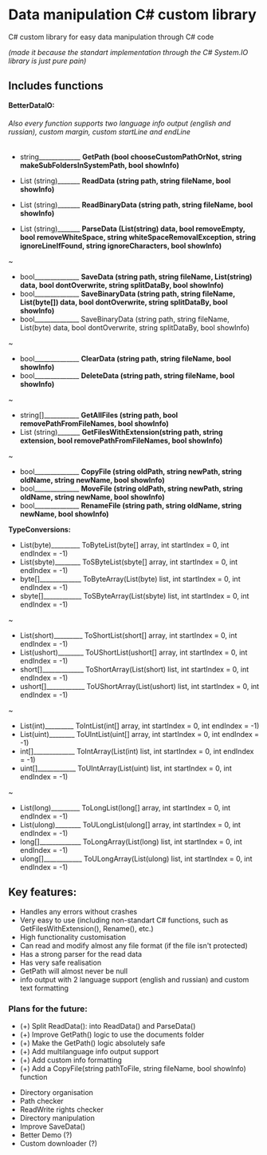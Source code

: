 # Data manipulation C# custom library
C# custom library for easy data manipulation through C# code

_(made it because the standart implementation through the C#  System.IO library is just pure pain)_

## Includes functions
**BetterDataIO:**
###### Also every function supports two language info output (english and russian), custom margin, custom startLine and endLine
- string_____________      **GetPath        (bool chooseCustomPathOrNot, string makeSubFoldersInSystemPath, bool showInfo)**

- List (string)_______     **ReadData       (string path, string fileName, bool showInfo)**
- List (string)_______     **ReadBinaryData (string path, string fileName, bool showInfo)**
- List (string)_______     **ParseData      (List(string) data, bool removeEmpty, bool removeWhiteSpace, string whiteSpaceRemovalException, string ignoreLineIfFound, string ignoreCharacters, bool showInfo)**

~

- bool______________       **SaveData       (string path, string fileName, List(string) data, bool dontOverwrite, string splitDataBy, bool showInfo)**
- bool______________       **SaveBinaryData (string path, string fileName, List(byte[]) data, bool dontOverwrite, string splitDataBy, bool showInfo)**
- bool______________         SaveBinaryData (string path, string fileName, List(byte) data, bool dontOverwrite, string splitDataBy, bool showInfo)

~

- bool______________       **ClearData      (string path, string fileName, bool showInfo)**
- bool______________       **DeleteData     (string path, string fileName, bool showInfo)**

~

- string[]___________      **GetAllFiles    (string path, bool removePathFromFileNames, bool showInfo)**
- List (string)_______     **GetFilesWithExtension(string path, string extension, bool removePathFromFileNames, bool showInfo)**

~

- bool______________       **CopyFile       (string oldPath, string newPath, string oldName, string newName, bool showInfo)**
- bool______________       **MoveFile       (string oldPath, string newPath, string oldName, string newName, bool showInfo)**
- bool______________       **RenameFile     (string path, string oldName, string newName, bool showInfo)**
  
**TypeConversions:**
  
- List(byte)_________        ToByteList(byte[] array, int startIndex = 0, int endIndex = -1)
- List(sbyte)________        ToSByteList(sbyte[] array, int startIndex = 0, int endIndex = -1)
- byte[]_____________        ToByteArray(List(byte) list, int startIndex = 0, int endIndex = -1)
- sbyte[]____________        ToSByteArray(List(sbyte) list, int startIndex = 0, int endIndex = -1)

~

- List(short)_________        ToShortList(short[] array, int startIndex = 0, int endIndex = -1)
- List(ushort)________        ToUShortList(ushort[] array, int startIndex = 0, int endIndex = -1)
- short[]_____________        ToShortArray(List(short) list, int startIndex = 0, int endIndex = -1)
- ushort[]____________        ToUShortArray(List(ushort) list, int startIndex = 0, int endIndex = -1)

~

- List(int)_________        ToIntList(int[] array, int startIndex = 0, int endIndex = -1)
- List(uint)________        ToUIntList(uint[] array, int startIndex = 0, int endIndex = -1)
- int[]_____________        ToIntArray(List(int) list, int startIndex = 0, int endIndex = -1)
- uint[]____________        ToUIntArray(List(uint) list, int startIndex = 0, int endIndex = -1)

~

- List(long)_________        ToLongList(long[] array, int startIndex = 0, int endIndex = -1)
- List(ulong)________        ToULongList(ulong[] array, int startIndex = 0, int endIndex = -1)
- long[]_____________        ToLongArray(List(long) list, int startIndex = 0, int endIndex = -1)
- ulong[]____________        ToULongArray(List(ulong) list, int startIndex = 0, int endIndex = -1)

  
## Key features:
+ Handles any errors without crashes
+ Very easy to use (including non-standart C# functions, such as GetFilesWithExtension(), Rename(), etc.)
+ High functionality customisation
+ Can read and modify almost any file format (if the file isn't protected)
+ Has a strong parser for the read data
+ Has very safe realisation
+ GetPath will almost never be null
+ info output with 2 language support (english and russian) and custom text formatting

### Plans for the future:
+ (+) Split ReadData(): into ReadData() and ParseData()
+ (+) Improve GetPath() logic to use the documents folder
+ (+) Make the GetPath() logic absolutely safe
+ (+) Add multilanguage info output support
+ (+) Add custom info formatting
+ (+) Add a CopyFile(string pathToFile, string fileName, bool showInfo) function
- Directory organisation
- Path checker
- ReadWrite rights checker
- Directory manipulation
- Improve SaveData()
- Better Demo (?)
- Custom downloader (?)
